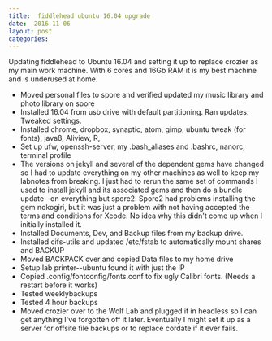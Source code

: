 ```yaml
---
title:  fiddlehead ubuntu 16.04 upgrade
date:  2016-11-06
layout: post
categories:
---
```


Updating fiddlehead to Ubuntu 16.04 and setting it up to replace crozier as my main work machine. With 6 cores and 16Gb RAM it is my best machine and is underused at home.

  * Moved personal files to spore and verified updated my music library and photo library on spore
  * Installed 16.04 from usb drive with default partitioning. Ran updates. Tweaked settings.
  * Installed chrome, dropbox, synaptic, atom, gimp, ubuntu tweak (for fonts), java8, Aliview, R,
  * Set up ufw, openssh-server, my .bash_aliases and .bashrc, nanorc, terminal profile
  * The versions on jekyll and several of the dependent gems have changed so I had to update everything on my other machines as well to keep my labnotes from breaking. I just had to rerun the same set of commands I used to install jekyll and its associated gems and then do a bundle update--on everything but spore2. Spore2 had problems installing the gem nokogiri, but it was just a problem with not having accepted the terms and conditions for Xcode. No idea why this didn't come up when I initially installed it.
  * Installed Documents, Dev, and Backup files from my backup drive.
  * Installed cifs-utils and updated /etc/fstab to automatically mount shares and BACKUP
  * Moved BACKPACK over and copied Data files to my home drive
  * Setup lab printer--ubuntu found it with just the IP
  * Copied .config/fontconfig/fonts.conf to fix ugly Calibri fonts. (Needs a restart before it works)
  * Tested weeklybackups
  * Tested 4 hour backups
  * Moved crozier over to the Wolf Lab and plugged it in headless so I can get anything I've forgotten off it later. Eventually I might set it up as a server for offsite file backups or to replace cordate if it ever fails.
